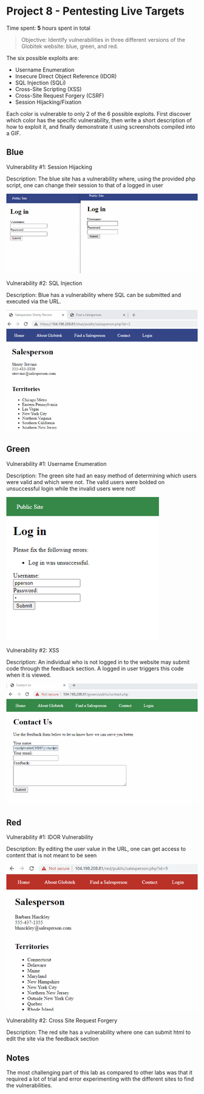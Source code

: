 # Project 8 - Pentesting Live Targets

Time spent: **5** hours spent in total

> Objective: Identify vulnerabilities in three different versions of the Globitek website: blue, green, and red.

The six possible exploits are:

* Username Enumeration
* Insecure Direct Object Reference (IDOR)
* SQL Injection (SQLi)
* Cross-Site Scripting (XSS)
* Cross-Site Request Forgery (CSRF)
* Session Hijacking/Fixation

Each color is vulnerable to only 2 of the 6 possible exploits. First discover which color has the specific vulnerability, then write a short description of how to exploit it, and finally demonstrate it using screenshots compiled into a GIF.

## Blue

Vulnerability #1: Session Hijacking

Description: The blue site has a vulnerability where, using the provided php script, one can change their session to that of a logged in user


![gif 1](https://github.com/SBourke87/Week9/blob/main/Blue%2C%20Session%20Hijacking%20via%20given%20PHP.gif)

Vulnerability #2: SQL Injection

Description: Blue has a vulnerability where SQL can be submitted and executed via the URL.

![gif 2](https://github.com/SBourke87/Week9/blob/main/SQL%20Injection%2C%20Blue%2C%20Able%20to%20execute%20SQL%20through%20URL.gif)

## Green

Vulnerability #1: Username Enumeration

Description: The green site had an easy method of determining which users were valid and which were not.
The valid users were bolded on unsuccessful login while the invalid users were not!

![gif 1](https://github.com/SBourke87/Week9/blob/main/User%20Enumeration%2C%20Green%2C%20Login%20Bolded.gif)

Vulnerability #2: XSS

Description: An individual who is not logged in to the website may submit code through the feedback section. A logged in user triggers this code when it is viewed.

![gif 1](https://github.com/SBourke87/Week9/blob/main/XSS%20Vulnerability%2C%20Green%2C%20Able%20to%20inject%20XSS%20for%20logged%20in%20users%20via%20feedback%20page.gif)


## Red

Vulnerability #1: IDOR Vulnerability

Description: By editing the user value in the URL, one can get access to content that is not meant to be seen

![gif 1](https://github.com/SBourke87/Week9/blob/main/IDOR%20Vulnerability%2C%20Red%2C%20User%20IDs%20in%20URL.gif)

Vulnerability #2: Cross Site Request Forgery

Description: The red site has a vulnerability where one can submit html to edit the site via the feedback section




## Notes

The most challenging part of this lab as compared to other labs was that it required a lot of trial and error experimenting with the different sites to find the vulnerabilities.
